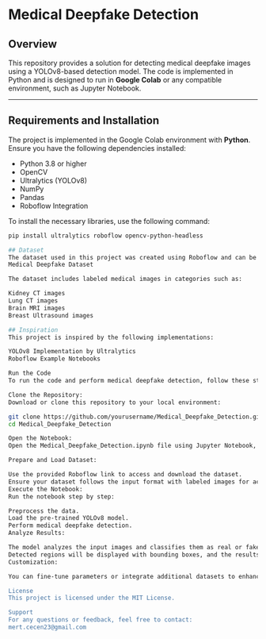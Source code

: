 # Medical Deepfake Detection  

## Overview  
This repository provides a solution for detecting medical deepfake images using a YOLOv8-based detection model. The code is implemented in Python and is designed to run in **Google Colab** or any compatible environment, such as Jupyter Notebook.  

---

## Requirements and Installation  
The project is implemented in the Google Colab environment with **Python**. Ensure you have the following dependencies installed:  

- Python 3.8 or higher  
- OpenCV  
- Ultralytics (YOLOv8)  
- NumPy  
- Pandas  
- Roboflow Integration  

To install the necessary libraries, use the following command:  
```bash
pip install ultralytics roboflow opencv-python-headless

## Dataset
The dataset used in this project was created using Roboflow and can be accessed here:
Medical Deepfake Dataset

The dataset includes labeled medical images in categories such as:

Kidney CT images
Lung CT images
Brain MRI images
Breast Ultrasound images

## Inspiration
This project is inspired by the following implementations:

YOLOv8 Implementation by Ultralytics
Roboflow Example Notebooks

Run the Code
To run the code and perform medical deepfake detection, follow these steps:

Clone the Repository:
Download or clone this repository to your local environment:

git clone https://github.com/yourusername/Medical_Deepfake_Detection.git
cd Medical_Deepfake_Detection

Open the Notebook:
Open the Medical_Deepfake_Detection.ipynb file using Jupyter Notebook, Google Colab, or any compatible Python environment.

Prepare and Load Dataset:

Use the provided Roboflow link to access and download the dataset.
Ensure your dataset follows the input format with labeled images for accurate detection results.
Execute the Notebook:
Run the notebook step by step:

Preprocess the data.
Load the pre-trained YOLOv8 model.
Perform medical deepfake detection.
Analyze Results:

The model analyzes the input images and classifies them as real or fake.
Detected regions will be displayed with bounding boxes, and the results will be shown in real time.
Customization:

You can fine-tune parameters or integrate additional datasets to enhance the model's performance.

License
This project is licensed under the MIT License.

Support
For any questions or feedback, feel free to contact:
mert.cecen23@gmail.com

